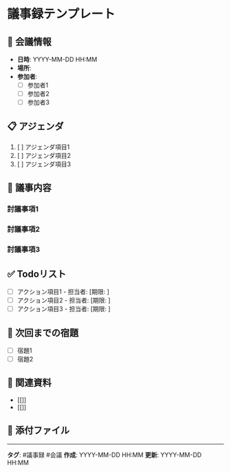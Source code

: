 # 議事録テンプレート

## 📅 会議情報
- **日時**: YYYY-MM-DD HH:MM
- **場所**: 
- **参加者**: 
  - [ ] 参加者1
  - [ ] 参加者2
  - [ ] 参加者3

## 📋 アジェンダ
1. [ ] アジェンダ項目1
2. [ ] アジェンダ項目2
3. [ ] アジェンダ項目3

## 📝 議事内容

### 討議事項1


### 討議事項2


### 討議事項3


## ✅ Todoリスト
- [ ] アクション項目1 - 担当者: [期限: ]
- [ ] アクション項目2 - 担当者: [期限: ]
- [ ] アクション項目3 - 担当者: [期限: ]

## 📌 次回までの宿題
- [ ] 宿題1
- [ ] 宿題2

## 🔗 関連資料
- [[]]
- [[]]

## 📄 添付ファイル


---
**タグ**: #議事録 #会議 
**作成**: YYYY-MM-DD HH:MM
**更新**: YYYY-MM-DD HH:MM 